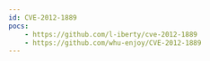 ```yaml
---
id: CVE-2012-1889
pocs:
    - https://github.com/l-iberty/cve-2012-1889
    - https://github.com/whu-enjoy/CVE-2012-1889
---
```

